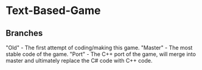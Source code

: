 # Text-Based-Game

## Branches
"Old" - The first attempt of coding/making this game.
"Master" - The most stable code of the game.
"Port" - The C++ port of the game, will merge into master and ultimately replace the C# code with C++ code.
